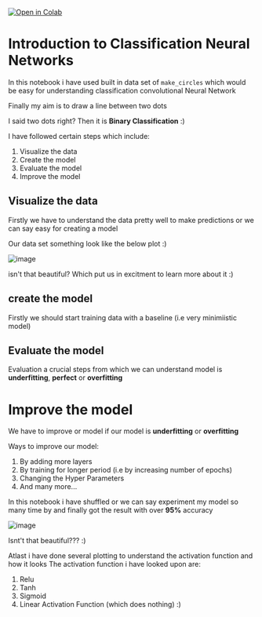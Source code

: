 
[![Open in Colab](https://colab.research.google.com/assets/colab-badge.svg)](https://colab.research.google.com/github/ChandrashekharRobbi/Convolutional-Neural-Network-or-Neural-Network-with-Tensorflow/blob/main/Classification%20Neural%20Networks/%23Introduction%20to%20Classification%20Neural%20Network/Introduction%20to%20neural%20network%20with%20classification.ipynb)
# Introduction to Classification Neural Networks


In this notebook i have used built in data set of `make_circles` which would be easy for understanding classification convolutional Neural Network


Finally my aim is to draw a line between two dots 



I said two dots right? Then it is **Binary Classification** :)

I have followed certain steps which include:
1. Visualize the data
2. Create the model
3. Evaluate the model
4. Improve the model


## Visualize the data

Firstly we have to understand the data pretty well to make predictions or we can say easy for creating a model

Our data set something look like the below plot :)

![image](https://user-images.githubusercontent.com/91750738/178101193-09e66f56-65e4-448d-9a18-2e2d67befb56.png)


isn't that beautiful? 
Which put us in excitment to learn more about it :)

## create the model

Firstly we should start training data with a baseline (i.e very minimiistic model)

## Evaluate the model

Evaluation a crucial steps from which we can understand model is **underfitting**, **perfect** or **overfitting**

# Improve the model

We have to improve or model if our model is **underfitting** or **overfitting**

Ways to improve our model:
1. By adding more layers
2. By training for longer period (i.e by increasing number of epochs)
3. Changing the Hyper Parameters
4. And many more...


In this notebook i have shuffled or we can say experiment my model so many time by and finally got the result with over **95%** accuracy

![image](https://user-images.githubusercontent.com/91750738/178101358-b6f24b43-49dd-415a-97d6-43b9842faf85.png)


Isnt't that beautiful??? :)


Atlast i have done several plotting to understand the activation function and how it looks
The activation function i have looked upon are:
1. Relu
2. Tanh
3. Sigmoid
4. Linear Activation Function (which does nothing) :)


